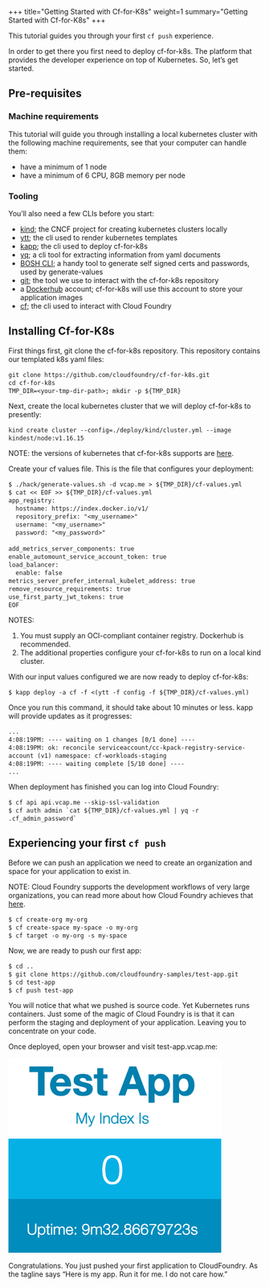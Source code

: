 +++
title="Getting Started with Cf-for-K8s"
weight=1
summary="Getting Started with Cf-for-K8s"
+++


This tutorial guides you through your first `cf push` experience.

In order to get there you first need to deploy cf-for-k8s.  The platform that provides the developer experience on top of Kubernetes.  So, let’s get started.

## Pre-requisites

### Machine requirements
This tutorial will guide you through installing a local kubernetes cluster with the following machine requirements,
see that your computer can handle them:

- have a minimum of 1 node
- have a minimum of 6 CPU, 8GB memory per node

### Tooling

You’ll also need a few CLIs before you start:

- [kind](https://kind.sigs.k8s.io/docs/user/quick-start/); the CNCF project for creating kubernetes clusters locally
- [ytt](https://k14s.io/#install); the cli used to render kubernetes templates
- [kapp](https://k14s.io/#install); the cli used to deploy cf-for-k8s
- [yq](https://github.com/mikefarah/yq); a cli tool for extracting information from yaml documents
- [BOSH CLI](https://bosh.io/docs/cli-v2-install/#install); a handy tool to generate self signed certs and passwords, used by generate-values
- [git](https://git-scm.com/book/en/v2/Getting-Started-Installing-Git); the tool we use to interact with the cf-for-k8s repository
- a [Dockerhub](https://hub.docker.com) account; cf-for-k8s will use this account to store your application images
- [cf](https://docs.cloudfoundry.org/cf-cli/install-go-cli.html); the cli used to interact with Cloud Foundry

## Installing Cf-for-K8s

First things first, git clone the cf-for-k8s repository.  This repository contains our templated k8s yaml files:

```
git clone https://github.com/cloudfoundry/cf-for-k8s.git
cd cf-for-k8s
TMP_DIR=<your-tmp-dir-path>; mkdir -p ${TMP_DIR}
```

Next, create the local kubernetes cluster that we will deploy cf-for-k8s to presently:

```
kind create cluster --config=./deploy/kind/cluster.yml --image kindest/node:v1.16.15
```
NOTE: the versions of kubernetes that cf-for-k8s supports are [here](https://github.com/cloudfoundry/cf-for-k8s/blob/master/supported_k8s_versions.yml).

Create your cf values file.  This is the file that configures your deployment:

```
$ ./hack/generate-values.sh -d vcap.me > ${TMP_DIR}/cf-values.yml
$ cat << EOF >> ${TMP_DIR}/cf-values.yml
app_registry:
  hostname: https://index.docker.io/v1/
  repository_prefix: "<my_username>"
  username: "<my_username>"
  password: "<my_password>"

add_metrics_server_components: true
enable_automount_service_account_token: true
load_balancer:
  enable: false
metrics_server_prefer_internal_kubelet_address: true
remove_resource_requirements: true
use_first_party_jwt_tokens: true
EOF
```
NOTES:
1. You must supply an OCI-compliant container registry.  Dockerhub is recommended.
2. The additional properties configure your cf-for-k8s to run on a local kind cluster.

With our input values configured we are now ready to deploy cf-for-k8s:

```
$ kapp deploy -a cf -f <(ytt -f config -f ${TMP_DIR}/cf-values.yml)
```

Once you run this command, it should take about 10 minutes or less.  kapp will provide updates as it
progresses:

```
...
4:08:19PM: ---- waiting on 1 changes [0/1 done] ----
4:08:19PM: ok: reconcile serviceaccount/cc-kpack-registry-service-account (v1) namespace: cf-workloads-staging
4:08:19PM: ---- waiting complete [5/10 done] ----
...
```

When deployment has finished you can log into Cloud Foundry:

```
$ cf api api.vcap.me --skip-ssl-validation
$ cf auth admin `cat ${TMP_DIR}/cf-values.yml | yq -r .cf_admin_password`
```
## Experiencing your first `cf push`

Before we can push an application we need to create an organization and space for your application to exist in.

NOTE: Cloud Foundry supports the development workflows of very large organizations, you can read more about
how Cloud Foundry achieves that [here](https://docs.cloudfoundry.org/concepts/roles.html).

```
$ cf create-org my-org
$ cf create-space my-space -o my-org
$ cf target -o my-org -s my-space
```

Now, we are ready to push our first app:

```
$ cd ..
$ git clone https://github.com/cloudfoundry-samples/test-app.git
$ cd test-app
$ cf push test-app
```
You will notice that what we pushed is source code.  Yet Kubernetes runs containers.  Just some of the magic of
Cloud Foundry is is that it can perform the staging and deployment of your application.  Leaving you to
concentrate on your code.

Once deployed, open your browser and visit test-app.vcap.me:

![](./assets/test-app.png)

Congratulations.  You just pushed your first application to CloudFoundry.  As the tagline
says “Here is my app.  Run it for me.  I do not care how.”
